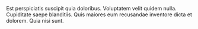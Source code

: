 Est perspiciatis suscipit quia doloribus. Voluptatem velit quidem nulla. Cupiditate saepe blanditiis. Quis maiores eum recusandae inventore dicta et dolorem. Quia nisi sunt.